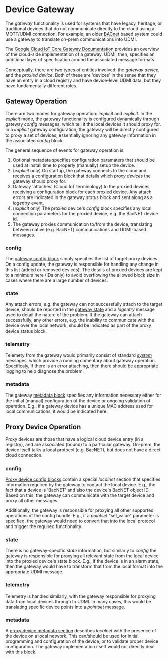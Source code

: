 # Device Gateway

The _gateway_ functionality is used for systems that have legacy, heritage,
or traditional devices that do not communicate directly to the cloud using
a MQTT/UDMI connection. For example, an older [BACnet](http://www.bacnet.org/)
based system could use a gateway to translate on-prem communications into UDMI.

The
[Google Cloud IoT Core Gateway Documentation](https://cloud.google.com/iot/docs/how-tos/gateways)
provides an overview of the cloud-side implementation of a gateway. UDMI, then,
specifies an additional layer of specification around the associated
message formats.

Conceptually, there are two types of
entities involved: the _gateway device_, and the _proxied device_. Both of
these are 'devices' in the sense that they have an entry in a cloud registry
and have device-level UDMI data, but they have fundamentally different roles.

## Gateway Operation

There are two modes for gateway operation: _implicit_ and _explicit_. In the
_explicit_ mode, the gateway functionality is configured dynamically through
gateway _config_ messages, which tell it the local devices it should proxy
for. In a _implicit_ gateway configuration, the gateway will be directly
configured to proxy a set of devices, essentially ignoring any gateway
information in the associated _config_ block.

The general sequence of events for gateway operation is:
1. Optional metadata specifies configuration paramaters that should be used
at install time to properly (manually) setup the device.
2. (_explicit_ only) On startup, the gateway connects to the cloud and receives
a configuration block that details which _proxy devices_ the gateway should proxy for.
4. Gateway 'attaches' (Cloud IoT terminology) to the proxied devices,
receiving a configuration block for each proxied device. Any attach errors are
indicated in the gateway _status_ block and sent along as a _logentry_ event.
5. (_explicit_ only) The proxied device's _config_ block specifies any local
connection parameters for the proxied device, e.g. the BacNET device id.
6. The gateway proxies communication to/from the device, translating between
native (e.g. BacNET) communications and UDMI-based messages.

### config

The [gateway config block](../../tests/config.tests/gateway.json)
simply specifies the list of target proxy devices.
On a config update, the gateway is responsible for handling any change in
this list (added or removed devices). The details of proxied devices are
kept to a minimum here (IDs only) to avoid overflowing the allowed block
size in cases where there are a large number of devices.

### state

Any attach errors, e.g. the gateway can not successfully attach to the target
device, should be reported in the [gateway state](../../tests/state.tests/gateway.json)
and a _logentry_ message used to detail the
nature of the problem. If the gateway can attach successfully, any other
errors, e.g. the inability to communicate with the device over the local
network, should be indicated as part of the proxy device status block.

### telemetry

Telemety from the gateway would primarily consist of standard
[_system_](../../tests/event_pointset.tests/example.json) messages, which
provide a running comentary about gateway operation. Specificaly, if there
is an error attaching, then there should be appropriate logging to help
diagnose the problem.

### metadata

The gateway [metadata block](../../tests/metadata.tests/gateway.json) specifies
any information necessary either for the
initial (manual) configuration of the device or ongoing validation of
operation. E.g., if a gateway device has a unique MAC address used for
local communications, it would be indicated here.

## Proxy Device Operation

Proxy devices are those that have a logical cloud device entry (in a registry),
and are associated (bound) to a particular gateway. On-prem, the device
itself talks a local protocol (e.g. BacNET), but does not have a direct
cloud connection.

### config

[Proxy device config blocks](../../tests/config.tests/proxy.json) contain a special
_localnet_ section that
specifies information required by the gateway to contact the local device.
E.g., the fact that a device is 'BacNET' and also the device's BacNET object
ID. Based on this, the gateway can communicate with the target device and proxy
all other messages.

Additionally, the gateway is responsible for proxying all other supported
operations of the config bundle. E.g., if a _pointset_ "set_value" parameter
is specified, the gateway would need to convert that into the local protocol
and trigger the required functionality.

### state

There is no gateway-specific _state_ information, but similarly to _config_ the
gateway is responsible for proxying all relevant state from the local device
into the proxied device's state block. E.g., if the device is in an alarm
state, then the gateway would have to transform that from the local format
into the appropriate UDMI message.

### telemetry

Telemetry is handled similarly, with the gateway responsible for proxying data
from local devices through to UDMI. In many cases, this would be translating
specific device points into a [_pointset_ message](../../tests/event_pointset.tests/example.json).

### metadata

A [proxy device metadata section](../../tests/metadata.tests/proxy.json) describes
_localnet_ with the presence of the
device on a local network. This can/should be used for initial programming
and configuration of the device, or to validate proper device configuration.
The gateway implementation itself would not directly deal with this block.
